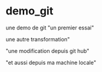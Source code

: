 # demo_git
une demo de git
"un premier essai"

une autre transformation"


"une modification depuis git hub"

"et aussi depuis ma machine locale"
